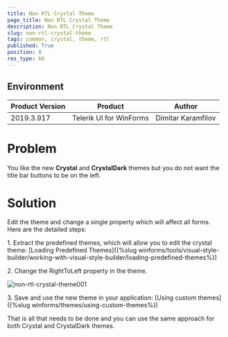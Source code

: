 ```yaml
---
title: Non RTL Crystal Theme
page_title: Non RTL Crystal Theme
description: Non RTL Crystal Theme
slug: non-rtl-crystal-theme
tags: common, crystal, theme, rtl
published: True
position: 0
res_type: kb
---
```


## Environment
 
|Product Version|Product|Author|
|----|----|----|
|2019.3.917|Telerik UI for WinForms|Dimitar Karamfilov|

# Problem

You like the new __Crystal__ and __CrystalDark__ themes but you do not want the title bar buttons to be on the left. 

# Solution

Edit the theme and change a single property which will affect all forms. Here are the detailed steps:

1\. Extract the predefined themes, which will allow you to edit the crystal theme: [Loading Predefined Themes]({%slug winforms/tools/visual-style-builder/working-with-visual-style-builder/loading-predefined-themes%})

2\.	Change the RightToLeft property in the theme.

![non-rtl-crystal-theme001](images/non-rtl-crystal-theme001.png)

3\.	Save and use the new theme in your application: [Using custom themes]({%slug winforms/themes/using-custom-themes%})

That is all that needs to be done and you can use the same approach for both Crystal and CrystalDark themes.

